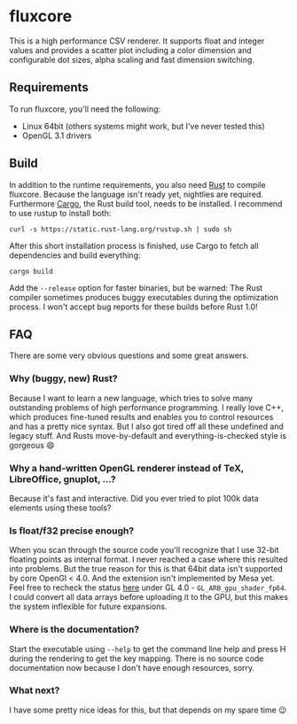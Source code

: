 # fluxcore
This is a high performance CSV renderer. It supports float and integer values and provides a scatter plot including a color dimension and configurable dot sizes, alpha scaling and fast dimension switching.

## Requirements
To run fluxcore, you'll need the following:

 - Linux 64bit (others systems might work, but I've never tested this)
 - OpenGL 3.1 drivers

## Build
In addition to the runtime requirements, you also need [Rust](http://www.rust-lang.org/) to compile fluxcore. Because the language isn't ready yet, nightlies are required. Furthermore [Cargo](http://crates.io/), the Rust build tool, needs to be installed. I recommend to use rustup to install both:

    curl -s https://static.rust-lang.org/rustup.sh | sudo sh

After this short installation process is finished, use Cargo to fetch all dependencies and build everything:

    cargo build

Add the `--release` option for faster binaries, but be warned: The Rust compiler sometimes produces buggy executables during the optimization process. I won't accept bug reports for these builds before Rust 1.0!

## FAQ
There are some very obvious questions and some great answers.

### Why (buggy, new) Rust?
Because I want to learn a new language, which tries to solve many outstanding problems of high performance programming. I really love C++, which produces fine-tuned results and enables you to control resources and has a pretty nice syntax. But I also got tired off all these undefined and legacy stuff. And Rusts move-by-default and everything-is-checked style is gorgeous :smile:

### Why a hand-written OpenGL renderer instead of TeX, LibreOffice, gnuplot, ...?
Because it's fast and interactive. Did you ever tried to plot 100k data elements using these tools?

### Is float/f32 precise enough?
When you scan through the source code you'll recognize that I use 32-bit floating points as internal format. I never reached a case where this resulted into problems. But the true reason for this is that 64bit data isn't supported by core OpenGl < 4.0. And the extension isn't implemented by Mesa yet. Feel free to recheck the status [here](http://cgit.freedesktop.org/mesa/mesa/tree/docs/GL3.txt) under GL 4.0 - `GL_ARB_gpu_shader_fp64`. I could convert all data arrays before uploading it to the GPU, but this makes the system inflexible for future expansions.

### Where is the documentation?
Start the executable using `--help` to get the command line help and press H during the rendering to get the key mapping. There is no source code documentation now because I don't have enough resources, sorry.

### What next?
I have some pretty nice ideas for this, but that depends on my spare time :wink:

